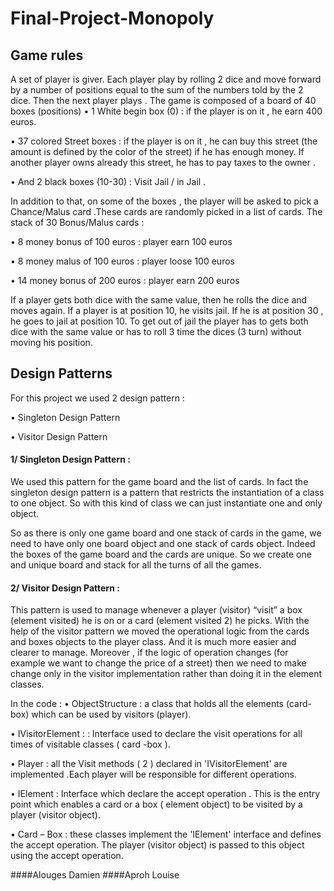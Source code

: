 # Final-Project-Monopoly

## Game rules 


A set of player is giver. Each player play by rolling 2 dice and move forward by a number of positions equal to the sum of the numbers told by the 2 dice. Then the next player plays .
The game is composed of a board of 40 boxes (positions)
•	1 White begin box (0) : if the player is on it , he earn 400 euros.

•	37 colored Street boxes : if the player is on it , he can buy this street (the amount is defined by the color of the street) if he has enough money. If another player owns already this street, he has to pay taxes to the owner .

•	And 2 black boxes (10-30) : Visit Jail / in Jail .


In addition to that, on some of the boxes , the player will be asked to pick a Chance/Malus card .These cards are randomly picked in a list of cards. The stack of 30 Bonus/Malus cards :

•	8 money bonus of 100 euros : player earn 100 euros

•	8 money malus of 100 euros : player loose 100 euros

•	14 money bonus of 200 euros : player  earn 200 euros

If a player gets both dice with the same value, then he rolls the dice and moves again.
If a player is at position 10, he visits jail. If he is at position 30 , he goes to jail at position 10.
To get out of jail the player has to gets both dice with the same value or has to roll 3 time the dices (3 turn) without moving his position.


## Design Patterns

For this project we used 2 design pattern : 

•	Singleton Design Pattern

•	Visitor Design Pattern


#### 1/ Singleton Design Pattern : 

We used this pattern for the game board and the  list of cards.
In fact the singleton design pattern is a pattern that restricts the instantiation of a class to one object. So with this kind of class we can just instantiate one and only object.

So as there is only one game board and one stack of cards in the game, we need to have only one board object and one stack of cards object. Indeed the boxes of the game board and the cards are unique.
So we create one and unique board and stack for all the turns of all the games.


#### 2/ Visitor Design Pattern :

This pattern is used to manage whenever a player (visitor) “visit” a box (element visited) he is on or a card (element visited 2) he picks.
With the help of the visitor pattern we moved the operational logic from the  cards and boxes objects to the player class. And it is much more easier and clearer to manage.
Moreover , if the logic of operation changes (for example we want to change the price of a street) then we need to make change only in the visitor implementation rather than doing it in the element classes.

In the code : 
•	ObjectStructure : a class that holds all the elements (card-box) which can be used by visitors (player).

•	IVisitorElement : : Interface used to declare the visit operations for all times of visitable classes ( card -box ).

•	Player : all the Visit methods ( 2 ) declared in 'IVisitorElement' are implemented .Each player will be responsible for different operations.

•	IElement : Interface which declare the accept operation . This is the entry point which enables a card or a box ( element object) to be visited by a player (visitor object). 

•	Card – Box  : these classes implement the 'IElement' interface and defines the accept operation. The player (visitor object) is passed to this object using the accept operation.

####Alouges Damien
####Aproh Louise
